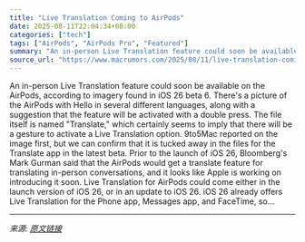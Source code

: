```yaml
---
title: "Live Translation Coming to AirPods"
date: 2025-08-11T22:04:34+08:00
categories: ["tech"]
tags: ["AirPods", "AirPods Pro", "Featured"]
summary: "An in-person Live Translation feature could soon be available on the AirPods, according to imagery found in iOS 26 beta 6. There's a picture of the AirPods with Hello in several different languages, a"
source_url: "https://www.macrumors.com/2025/08/11/live-translation-coming-to-airpods/"
---
```


An in-person Live Translation feature could soon be available on the AirPods, according to imagery found in iOS 26 beta 6. There's a picture of the AirPods with Hello in several different languages, along with a suggestion that the feature will be activated with a double press. The file itself is named "Translate," which certainly seems to imply that there will be a gesture to activate a Live Translation option. 9to5Mac reported on the image first, but we can confirm that it is tucked away in the files for the Translate app in the latest beta. Prior to the launch of &zwnj;iOS 26&zwnj;, Bloomberg's Mark Gurman said that the AirPods would get a translate feature for translating in-person conversations, and it looks like Apple is working on introducing it soon. Live Translation for AirPods could come either in the launch version of &zwnj;iOS 26&zwnj;, or in an update to &zwnj;iOS 26&zwnj;. &zwnj;iOS 26&zwnj; already offers Live Translation for the Phone app, Messages app, and FaceTime, so...

---

*来源: [原文链接](https://www.macrumors.com/2025/08/11/live-translation-coming-to-airpods/)*
